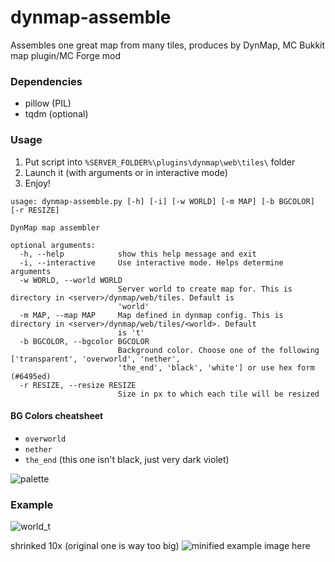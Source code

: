 dynmap-assemble
===============

Assembles one great map from many tiles, produces by DynMap, MC Bukkit map plugin/MC Forge mod

### Dependencies ###

* pillow (PIL)
* tqdm (optional)

### Usage ###

1. Put script into `%SERVER_FOLDER%\plugins\dynmap\web\tiles\` folder
2. Launch it (with arguments or in interactive mode)
3. Enjoy!

```
usage: dynmap-assemble.py [-h] [-i] [-w WORLD] [-m MAP] [-b BGCOLOR] [-r RESIZE]

DynMap map assembler

optional arguments:
  -h, --help            show this help message and exit
  -i, --interactive     Use interactive mode. Helps determine arguments
  -w WORLD, --world WORLD
                        Server world to create map for. This is directory in <server>/dynmap/web/tiles. Default is
                        'world'
  -m MAP, --map MAP     Map defined in dynmap config. This is directory in <server>/dynmap/web/tiles/<world>. Default
                        is 't'
  -b BGCOLOR, --bgcolor BGCOLOR
                        Background color. Choose one of the following ['transparent', 'overworld', 'nether',
                        'the_end', 'black', 'white'] or use hex form (#6495ed)
  -r RESIZE, --resize RESIZE
                        Size in px to which each tile will be resized
```

#### BG Colors cheatsheet ####

- `overworld`
- `nether`
- `the_end` (this one isn't black, just very dark violet)

![palette](https://user-images.githubusercontent.com/5108025/118475069-78de5e00-b714-11eb-9870-21e939c971e3.png)

### Example ###

![world_t](https://user-images.githubusercontent.com/5108025/80891706-71e1da80-8cce-11ea-84f8-38c1ff8310d6.png)

shrinked 10x (original one is way too big)
![minified example image here](https://cloud.githubusercontent.com/assets/5108025/23752237/884058de-04e5-11e7-92f6-ba12cdc4dbd3.png)
